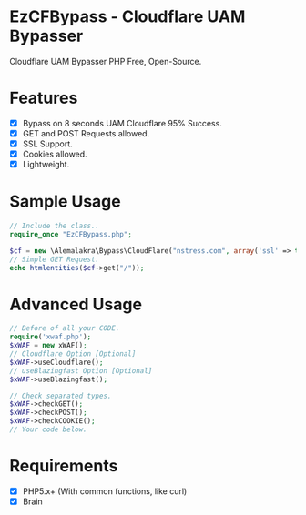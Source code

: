 # EzCFBypass - Cloudflare UAM Bypasser
Cloudflare UAM Bypasser PHP Free, Open-Source.

# Features

- [x] Bypass on 8 seconds UAM Cloudflare 95% Success.
- [x] GET and POST Requests allowed.
- [x] SSL Support.
- [x] Cookies allowed.
- [x] Lightweight.

# Sample Usage
```php
// Include the class..
require_once "EzCFBypass.php";

$cf = new \Alemalakra\Bypass\CloudFlare("nstress.com", array('ssl' => true));
// Simple GET Request.
echo htmlentities($cf->get("/"));
```
# Advanced Usage
```php
// Before of all your CODE.
require('xwaf.php');
$xWAF = new xWAF();
// Cloudflare Option [Optional]
$xWAF->useCloudflare();
// useBlazingfast Option [Optional]
$xWAF->useBlazingfast();

// Check separated types.
$xWAF->checkGET();
$xWAF->checkPOST();
$xWAF->checkCOOKIE();
// Your code below.
```

# Requirements

- [x] PHP5.x+ (With common functions, like curl)
- [x] Brain
